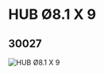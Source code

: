 # HUB Ø8.1 X 9
## 30027
![HUB Ø8.1 X 9](https://lc-www-live-s.legocdn.com/media/bricks/5/2/3002701.jpg)